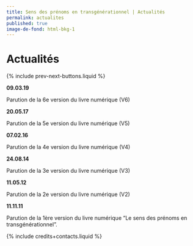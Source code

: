 ```yaml
---
title: Sens des prénoms en transgénérationnel | Actualités
permalink: actualites
published: true
image-de-fond: html-bkg-1
---
```


# Actualités

{% include prev-next-buttons.liquid %}

**09.03.19**

Parution de la 6e version du livre numérique (V6)

**20.05.17**

Parution de la 5e version du livre numérique (V5)

**07.02.16**

Parution de la 4e version du livre numérique (V4)

**24.08.14**

Parution de la 3e version du livre numérique (V3)

**11.05.12**

Parution de la 2e version du livre numérique (V2)

**11.11.11**

Parution de la 1ère version du livre numérique “Le sens des prénoms en transgénérationnel”.

{% include credits+contacts.liquid %}
